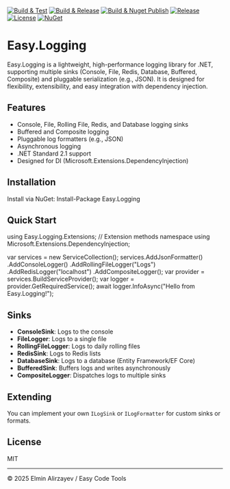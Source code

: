 ﻿[![Build & Test](https://github.com/elminalirzayev/Easy.Logging/actions/workflows/build.yml/badge.svg)](https://github.com/elminalirzayev/Easy.Logging/actions/workflows/build.yml)
[![Build & Release](https://github.com/elminalirzayev/Easy.Logging/actions/workflows/release.yml/badge.svg)](https://github.com/elminalirzayev/Easy.Logging/actions/workflows/release.yml)
[![Build & Nuget Publish](https://github.com/elminalirzayev/Easy.Logging/actions/workflows/nuget.yml/badge.svg)](https://github.com/elminalirzayev/Easy.Logging/actions/workflows/nuget.yml)
[![Release](https://img.shields.io/github/v/release/elminalirzayev/Easy.Logging)](https://github.com/elminalirzayev/Easy.Logging/releases)
[![License](https://img.shields.io/github/license/elminalirzayev/Easy.Logging)](https://github.com/elminalirzayev/Easy.Logging/blob/master/LICENSE.txt)
[![NuGet](https://img.shields.io/nuget/v/Easy.Logging.svg)](https://www.nuget.org/packages/Easy.Logging)

# Easy.Logging

Easy.Logging is a lightweight, high-performance logging library for .NET, supporting multiple sinks (Console, File, Redis, Database, Buffered, Composite) and pluggable serialization (e.g., JSON). It is designed for flexibility, extensibility, and easy integration with dependency injection.

## Features
- Console, File, Rolling File, Redis, and Database logging sinks
- Buffered and Composite logging
- Pluggable log formatters (e.g., JSON)
- Asynchronous logging
- .NET Standard 2.1 support
- Designed for DI (Microsoft.Extensions.DependencyInjection)

## Installation

Install via NuGet:
Install-Package Easy.Logging
## Quick Start
using Easy.Logging.Extensions; // Extension methods namespace
using Microsoft.Extensions.DependencyInjection;

var services = new ServiceCollection();
services.AddJsonFormatter()
        .AddConsoleLogger()
        .AddRollingFileLogger("Logs")
        .AddRedisLogger("localhost")
        .AddCompositeLogger();
var provider = services.BuildServiceProvider();
var logger = provider.GetRequiredService<ILogger>();
await logger.InfoAsync("Hello from Easy.Logging!");

## Sinks
- **ConsoleSink**: Logs to the console
- **FileLogger**: Logs to a single file
- **RollingFileLogger**: Logs to daily rolling files
- **RedisSink**: Logs to Redis lists
- **DatabaseSink**: Logs to a database (Entity Framework/EF Core)
- **BufferedSink**: Buffers logs and writes asynchronously
- **CompositeLogger**: Dispatches logs to multiple sinks

## Extending
You can implement your own `ILogSink` or `ILogFormatter` for custom sinks or formats.

## License
MIT

---

© 2025 Elmin Alirzayev / Easy Code Tools